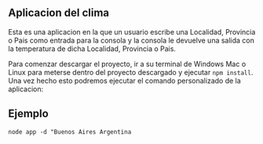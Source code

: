 ## Aplicacion del clima 

Esta es una aplicacion en la que un usuario escribe una Localidad, Provincia o Pais como entrada para la consola
y la consola le devuelve una salida con la temperatura de dicha Localidad, Provincia o Pais.

Para comenzar descargar el proyecto, ir a su terminal de Windows Mac o Linux para meterse dentro del proyecto descargado y ejecutar ```npm install```. Una vez hecho esto podremos ejecutar el comando personalizado de la
aplicacion: 


## Ejemplo

```node app -d "Buenos Aires Argentina```